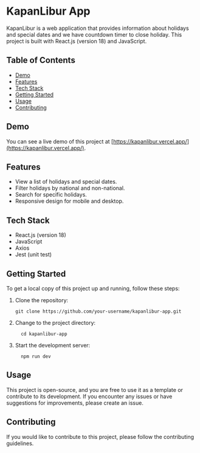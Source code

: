 # KapanLibur App

KapanLibur is a web application that provides information about holidays and special dates and we have countdown timer to close holiday. This project is built with React.js (version 18) and JavaScript.

## Table of Contents

- [Demo](#demo)
- [Features](#features)
- [Tech Stack](#tech-stack)
- [Getting Started](#getting-started)
- [Usage](#usage)
- [Contributing](#contributing)

## Demo

You can see a live demo of this project at [https://kapanlibur.vercel.app/](https://kapanlibur.vercel.app/).

## Features

- View a list of holidays and special dates.
- Filter holidays by national and non-national.
- Search for specific holidays.
- Responsive design for mobile and desktop.

## Tech Stack

- React.js (version 18)
- JavaScript
- Axios
- Jest (unit test)

## Getting Started

To get a local copy of this project up and running, follow these steps:

1. Clone the repository:

   ```shell
   git clone https://github.com/your-username/kapanlibur-app.git
   ```

2. Change to the project directory:
   ```shell
     cd kapanlibur-app
   ```
3. Start the development server:
   ```shel
     npm run dev
   ```

## Usage

This project is open-source, and you are free to use it as a template or contribute to its development. If you encounter any issues or have suggestions for improvements, please create an issue.


## Contributing
If you would like to contribute to this project, please follow the contributing guidelines.
  
